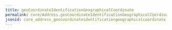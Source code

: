```yaml
---
title: geoCoordinateIdentificationGeographicalCoordinate
permalink: core/Address.geoCoordinateIdentificationGeographicalCoordinate.html
jsonid: core_address_geocoordinateidentificationgeographicalcoordinate
---
```

